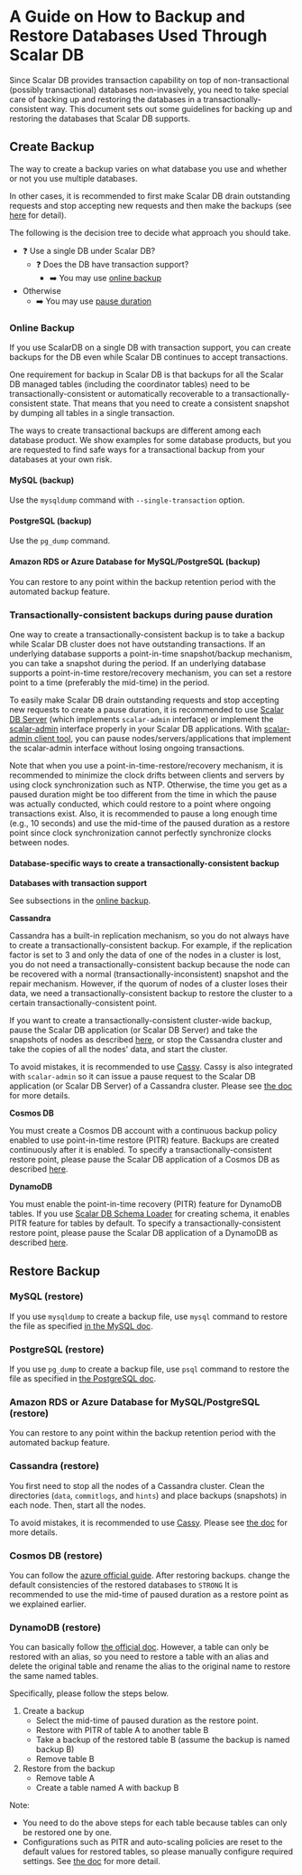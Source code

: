 # A Guide on How to Backup and Restore Databases Used Through Scalar DB

Since Scalar DB provides transaction capability on top of non-transactional (possibly transactional) databases non-invasively, you need to take special care of backing up and restoring the databases in a transactionally-consistent way.
This document sets out some guidelines for backing up and restoring the databases that Scalar DB supports.

## Create Backup

The way to create a backup varies on what database you use and whether or not you use multiple databases.

In other cases, it is recommended to first make Scalar DB drain outstanding requests and stop accepting new requests and then make the backups (see [here](#transactionally-consistent-backups-during-pause-duration) for detail).

The following is the decision tree to decide what approach you should take.

- :question: Use a single DB under Scalar DB?
  - :question: Does the DB have transaction support?
    - :arrow_right: You may use [online backup](#online-backup)
- Otherwise
  - :arrow_right: You may use [pause duration](#transactionally-consistent-backups-during-pause-duration)

### Online Backup

If you use ScalarDB on a single DB with transaction support, you can create backups for the DB even while Scalar DB continues to accept transactions.

One requirement for backup in Scalar DB is that backups for all the Scalar DB managed tables (including the coordinator tables) need to be transactionally-consistent or automatically recoverable to a transactionally-consistent state.
That means that you need to create a consistent snapshot by dumping all tables in a single transaction.

The ways to create transactional backups are different among each database product.
We show examples for some database products, but you are requested to find safe ways for a transactional backup from your databases at your own risk.

#### MySQL (backup)

Use the `mysqldump` command with `--single-transaction` option.

#### PostgreSQL (backup)

Use the `pg_dump` command.

#### Amazon RDS or Azure Database for MySQL/PostgreSQL (backup)

You can restore to any point within the backup retention period with the automated backup feature.

### Transactionally-consistent backups during pause duration

One way to create a transactionally-consistent backup is to take a backup while Scalar DB cluster does not have outstanding transactions.
If an underlying database supports a point-in-time snapshot/backup mechanism, you can take a snapshot during the period.
If an underlying database supports a point-in-time restore/recovery mechanism, you can set a restore point to a time (preferably the mid-time) in the period.

To easily make Scalar DB drain outstanding requests and stop accepting new requests to create a pause duration, it is recommended to use [Scalar DB Server](https://github.com/scalar-labs/scalardb/tree/master/server) (which implements `scalar-admin` interface) or implement the [scalar-admin](https://github.com/scalar-labs/scalar-admin) interface properly in your Scalar DB applications.
With [scalar-admin client tool](https://github.com/scalar-labs/scalar-admin/tree/main/java#scalar-admin-client-tool), you can pause nodes/servers/applications that implement the scalar-admin interface without losing ongoing transactions.

Note that when you use a point-in-time-restore/recovery mechanism, it is recommended to minimize the clock drifts between clients and servers by using clock synchronization such as NTP.
Otherwise, the time you get as a paused duration might be too different from the time in which the pause was actually conducted, which could restore to a point where ongoing transactions exist.
Also, it is recommended to pause a long enough time (e.g., 10 seconds) and use the mid-time of the paused duration as a restore point since clock synchronization cannot perfectly synchronize clocks between nodes.

#### Database-specific ways to create a transactionally-consistent backup

**Databases with transaction support**

See subsections in the [online backup](#online-backup).

**Cassandra**

Cassandra has a built-in replication mechanism, so you do not always have to create a transactionally-consistent backup.
For example, if the replication factor is set to 3 and only the data of one of the nodes in a cluster is lost, you do not need a transactionally-consistent backup because the node can be recovered with a normal (transactionally-inconsistent) snapshot and the repair mechanism.
However, if the quorum of nodes of a cluster loses their data, we need a transactionally-consistent backup to restore the cluster to a certain transactionally-consistent point.

If you want to create a transactionally-consistent cluster-wide backup, pause the Scalar DB application (or Scalar DB Server) and take the snapshots of nodes as described [here](#transactionally-consistent-backups-during-pause-duration), or stop the Cassandra cluster and take the copies of all the nodes' data, and start the cluster.

To avoid mistakes, it is recommended to use [Cassy](https://github.com/scalar-labs/cassy).
Cassy is also integrated with `scalar-admin` so it can issue a pause request to the Scalar DB application (or Scalar DB Server) of a Cassandra cluster.
Please see [the doc](https://github.com/scalar-labs/cassy/blob/master/docs/getting-started.md#take-cluster-wide-consistent-backups) for more details.

**Cosmos DB**

You must create a Cosmos DB account with a continuous backup policy enabled to use point-in-time restore (PITR) feature. Backups are created continuously after it is enabled.
To specify a transactionally-consistent restore point, please pause the Scalar DB application of a Cosmos DB as described [here](#transactionally-consistent-backups-during-pause-duration).

**DynamoDB**

You must enable the point-in-time recovery (PITR) feature for DynamoDB tables. If you use [Scalar DB Schema Loader](https://github.com/scalar-labs/scalardb/tree/master/schema-loader) for creating schema, it enables PITR feature for tables by default.
To specify a transactionally-consistent restore point, please pause the Scalar DB application of a DynamoDB as described [here](#transactionally-consistent-backups-during-pause-duration).

## Restore Backup

### MySQL (restore)

If you use `mysqldump` to create a backup file, use `mysql` command to restore the file as specified [in the MySQL doc](https://dev.mysql.com/doc/mysql-backup-excerpt/8.0/en/reloading-sql-format-dumps.html).

### PostgreSQL (restore)

If you use `pg_dump` to create a backup file, use `psql` command to restore the file as specified in [the PostgreSQL doc](https://www.postgresql.org/docs/current/backup-dump.html#BACKUP-DUMP-RESTORE).

### Amazon RDS or Azure Database for MySQL/PostgreSQL (restore)

You can restore to any point within the backup retention period with the automated backup feature.

### Cassandra (restore)

You first need to stop all the nodes of a Cassandra cluster. Clean the directories (`data`, `commitlogs`, and `hints`) and place backups (snapshots) in each node. Then, start all the nodes.

To avoid mistakes, it is recommended to use [Cassy](https://github.com/scalar-labs/cassy).
Please see [the doc](https://github.com/scalar-labs/cassy/blob/master/docs/getting-started.md#take-cluster-wide-consistent-backups) for more details.

### Cosmos DB (restore)

You can follow the [azure official guide](https://docs.microsoft.com/en-us/azure/cosmos-db/restore-account-continuous-backup#restore-account-portal). After restoring backups. change the default consistencies of the restored databases to `STRONG`
It is recommended to use the mid-time of paused duration as a restore point as we explained earlier.

### DynamoDB (restore)

You can basically follow [the official doc](https://docs.aws.amazon.com/amazondynamodb/latest/developerguide/PointInTimeRecovery.Tutorial.html). However, a table can only be restored with an alias, so you need to restore a table with an alias and delete the original table and rename the alias to the original name to restore the same named tables.

Specifically, please follow the steps below.

1. Create a backup
   * Select the mid-time of paused duration as the restore point.
   * Restore with PITR of table A to another table B
   * Take a backup of the restored table B (assume the backup is named backup B)
   * Remove table B 
2. Restore from the backup 
   * Remove table A
   * Create a table named A with backup B

Note:

* You need to do the above steps for each table because tables can only be restored one by one.
* Configurations such as PITR and auto-scaling policies are reset to the default values for restored tables, so please manually configure required settings. See [the doc](https://docs.aws.amazon.com/amazondynamodb/latest/developerguide/CreateBackup.html#CreateBackup_HowItWorks-restore) for more detail.
